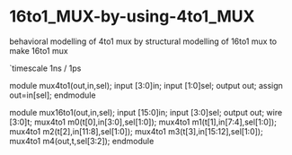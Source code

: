 # 16to1_MUX-by-using-4to1_MUX
behavioral modelling of 4to1 mux by structural modelling of 16to1 mux to make 16to1 mux

`timescale 1ns / 1ps


module mux4to1(out,in,sel);
input [3:0]in;
input [1:0]sel;
output out;
assign out=in[sel];
endmodule

module mux16to1(out,in,sel);
input [15:0]in;
input [3:0]sel;
output out;
wire [3:0]t;
mux4to1 m0(t[0],in[3:0],sel[1:0]);
mux4to1 m1(t[1],in[7:4],sel[1:0]);
mux4to1 m2(t[2],in[11:8],sel[1:0]);
mux4to1 m3(t[3],in[15:12],sel[1:0]);
mux4to1 m4(out,t,sel[3:2]);
endmodule

